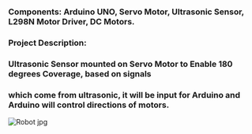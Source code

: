 ### Components: Arduino UNO, Servo Motor, Ultrasonic Sensor, L298N Motor Driver, DC Motors.
### Project Description:

### Ultrasonic Sensor mounted on Servo Motor to Enable 180 degrees Coverage, based on signals
### which come from ultrasonic, it will be input for Arduino and Arduino will control directions of motors.

  
![Robot jpg](https://github.com/AmrAli47/Repo/assets/167882152/28350db5-661e-4c02-b582-c633c9371aeb)
